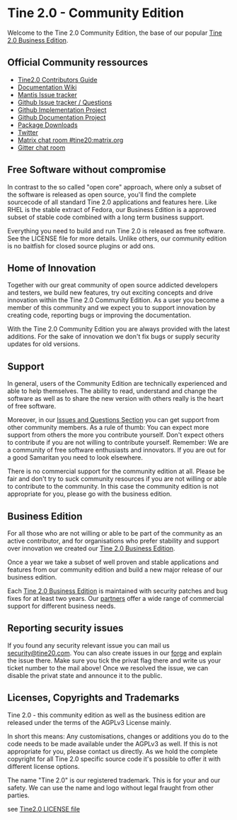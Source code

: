 # Tine 2.0 - Community Edition

Welcome to the Tine 2.0 Community Edition, the base of our popular [Tine 2.0 Business Edition](http://www.tine20.com).

## Official Community ressources
* [Tine2.0 Contributors Guide](https://github.com/tine20/Tine-2.0-Open-Source-Groupware-and-CRM/blob/master/CONTRIBUTING.md)
* [Documentation Wiki](https://github.com/tine20/Tine-2.0-Open-Source-Groupware-and-CRM/wiki)
* [Mantis Issue tracker](https://forge.tine20.org/mantisbt/)
* [Github Issue tracker / Questions](https://github.com/tine20/Tine-2.0-Open-Source-Groupware-and-CRM/issues)
* [Github Implementation Project](https://github.com/tine20/Tine-2.0-Open-Source-Groupware-and-CRM/projects/1)
* [Github Documentation Project](https://github.com/tine20/Tine-2.0-Open-Source-Groupware-and-CRM/projects/2)
* [Package Downloads](https://github.com/tine20/Tine-2.0-Open-Source-Groupware-and-CRM/releases)
* [Twitter](https://twitter.com/tine20org)
* [Matrix chat room #tine20:matrix.org](https://riot.im/app/#/room/#tine20:matrix.org)
* [Gitter chat room](https://gitter.im/tine20/Lobby)

## Free Software without compromise
In contrast to the so called "open core" approach, where only a subset of the software is released as open source, 
you'll find the complete sourcecode of all standard Tine 2.0 applications and features here. Like RHEL is the stable 
extract of Fedora, our Business Edition is a approved subset of stable code combined with a long term business support.

Everything you need to build and run Tine 2.0 is released as free software. See the LICENSE file for more details. 
Unlike others, our community edition is no baitfish for closed source plugins or add ons.

## Home of Innovation
Together with our great community of open source addicted developers and testers, we build new features, try out
exciting concepts and drive innovation within the Tine 2.0 Community Edition. As a user you become a member of this 
community and we expect you to support innovation by creating code, reporting bugs or improving the documentation.

With the Tine 2.0 Community Edition you are always provided with the latest additions. For the sake of innovation we 
don't fix bugs or supply security updates for old versions.

## Support
In general, users of the Community Edition are technically experienced and able to help themselves. The ability to read,
understand and change the software as well as to share the new version with others really is the heart of free software.

Moreover, in our [Issues and Questions Section](https://github.com/tine20/Tine-2.0-Open-Source-Groupware-and-CRM/issues)
you can get support from other community members. As a rule of thumb: You can expect more support from others the more
you contribute yourself. Don't expect others to contribute if you are not willing to contribute yourself. Remember: We
are a community of free software enthusiasts and innovators. If you are out for a good Samaritan you need to look
elsewhere.

There is no commercial support for the community edition at all. Please be fair and don't try to suck community
resources if you are not willing or able to contribute to the community. In this case the community edition is not 
appropriate for you, please go with the business edition.

## Business Edition
For all those who are not willing or able to be part of the community as an active contributor, and for organisations
who prefer stability and support over innovation we created our [Tine 2.0 Business Edition](http://www.tine20.com).

Once a year we take a subset of well proven and stable applications and features from our community edition and build
a new major release of our business edition.

Each [Tine 2.0 Business Edition](http://www.tine20.com) is maintained with security patches and bug fixes for at least two 
years. Our [partners](https://www.tine20.com/partner/) offer a wide range of commercial support for different business needs.

## Reporting security issues
If you found any security relevant issue you can mail us [security@tine20.com](mailto:security@tine20.com). You can also create issues in our [forge](https://forge.tine20.org) and explain the issue there. Make sure you tick the privat flag there and write us your ticket number to the mail above! Once we resolved the issue, we can disable the privat state and announce it to the public.

## Licenses, Copyrights and Trademarks 
Tine 2.0 - this community edition as well as the business edition are released under the terms of the AGPLv3 License mainly.

In short this means: Any customisations, changes or additions you do to the code needs to be made available under the 
AGPLv3 as well. If this is not appropriate for you, please contact us directly. As we hold the complete copyright for 
all Tine 2.0 specific source code it's possible to offer it with different license options.

The name "Tine 2.0" is our registered trademark. This is for your and our safety. We can use the name and logo without
legal fraught from other parties.

see [Tine2.0 LICENSE file](https://github.com/tine20/Tine-2.0-Open-Source-Groupware-and-CRM/blob/master/LICENSE.md)

